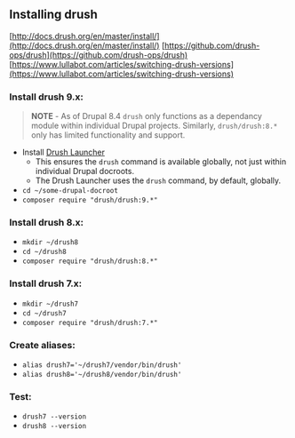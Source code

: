Installing drush
----------------
[http://docs.drush.org/en/master/install/](http://docs.drush.org/en/master/install/)
[https://github.com/drush-ops/drush](https://github.com/drush-ops/drush)
[https://www.lullabot.com/articles/switching-drush-versions](https://www.lullabot.com/articles/switching-drush-versions)

### Install drush 9.x:
> **NOTE** - As of Drupal 8.4 `drush` only functions as a dependancy module within individual Drupal projects. Similarly, `drush/drush:8.*` only has limited functionality and support.
- Install [Drush Launcher](https://github.com/drush-ops/drush-launcher)
  - This ensures the `drush` command is available globally, not just within individual Drupal docroots.
  - The Drush Launcher uses the `drush` command, by default, globally.
- `cd ~/some-drupal-docroot`
- `composer require "drush/drush:9.*"`

### Install drush 8.x:
- `mkdir ~/drush8`
- `cd ~/drush8`
- `composer require "drush/drush:8.*"`

### Install drush 7.x:
- `mkdir ~/drush7`
- `cd ~/drush7`
- `composer require "drush/drush:7.*"`

### Create aliases:
- `alias drush7='~/drush7/vendor/bin/drush'`
- `alias drush8='~/drush8/vendor/bin/drush'`

### Test:
- `drush7 --version`
- `drush8 --version`
